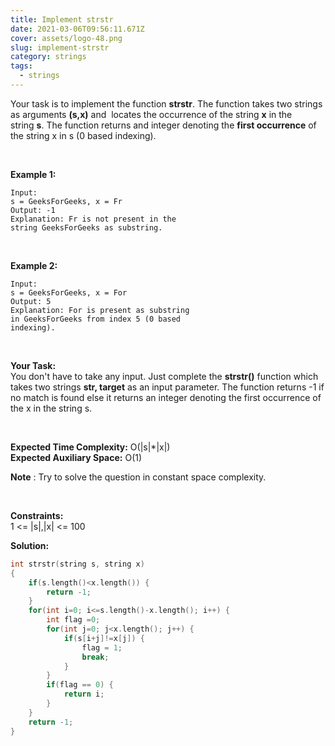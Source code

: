 ```yaml
---
title: Implement strstr
date: 2021-03-06T09:56:11.671Z
cover: assets/logo-48.png
slug: implement-strstr
category: strings
tags:
  - strings
---
```

Your task is to implement the function **strstr**. The function takes two strings as arguments **(s,x)** and  locates the occurrence of the string **x** in the string **s**. The function returns and integer denoting the **first occurrence** of the string x in s (0 based indexing).

 

**Example 1:**

```
Input:
s = GeeksForGeeks, x = Fr
Output: -1
Explanation: Fr is not present in the
string GeeksForGeeks as substring.

```

 

**Example 2:**

```
Input:
s = GeeksForGeeks, x = For
Output: 5
Explanation: For is present as substring
in GeeksForGeeks from index 5 (0 based
indexing).
```

 

**Your Task:**\
You don't have to take any input. Just complete the **strstr()** function which takes two strings **str, target** as an input parameter. The function returns -1 if no match is found else it returns an integer denoting the first occurrence of the x in the string s.

 

**Expected Time Complexity:** O(|s|*|x|)\
**Expected Auxiliary Space:** O(1)

**Note** : Try to solve the question in constant space complexity.

 

**Constraints:**\
1 <= |s|,|x| <= 100

**Solution:**

```cpp
int strstr(string s, string x)
{
    if(s.length()<x.length()) {
        return -1;
    }
    for(int i=0; i<=s.length()-x.length(); i++) {
        int flag =0;
        for(int j=0; j<x.length(); j++) {
            if(s[i+j]!=x[j]) {
                flag = 1;  
                break;
            }
        }
        if(flag == 0) {
            return i;
        }
    }
    return -1;
}
```